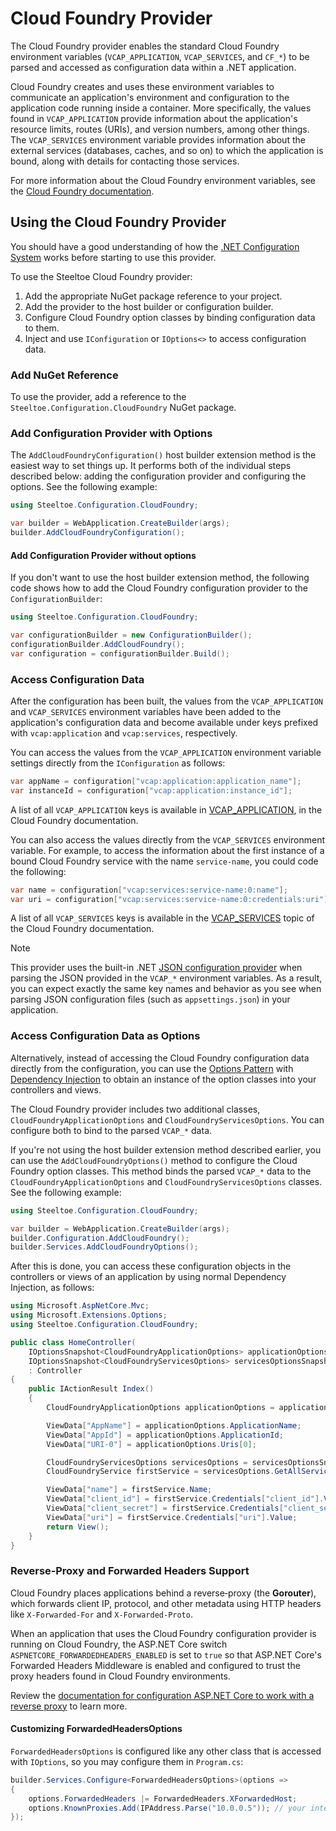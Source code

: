 # Cloud Foundry Provider

The Cloud Foundry provider enables the standard Cloud Foundry environment variables (`VCAP_APPLICATION`, `VCAP_SERVICES`, and `CF_*`) to be parsed and accessed as configuration data within a .NET application.

Cloud Foundry creates and uses these environment variables to communicate an application's environment and configuration to the application code running inside a container. More specifically, the values found in `VCAP_APPLICATION` provide information about the application's resource limits, routes (URIs), and version numbers, among other things. The `VCAP_SERVICES` environment variable provides information about the external services (databases, caches, and so on) to which the application is bound, along with details for contacting those services.

For more information about the Cloud Foundry environment variables, see the [Cloud Foundry documentation](https://docs.cloudfoundry.org/devguide/deploy-apps/environment-variable.html).

## Using the Cloud Foundry Provider

You should have a good understanding of how the [.NET Configuration System](https://learn.microsoft.com/aspnet/core/fundamentals/configuration) works before starting to use this provider.

To use the Steeltoe Cloud Foundry provider:

1. Add the appropriate NuGet package reference to your project.
1. Add the provider to the host builder or configuration builder.
1. Configure Cloud Foundry option classes by binding configuration data to them.
1. Inject and use `IConfiguration` or `IOptions<>` to access configuration data.

### Add NuGet Reference

To use the provider, add a reference to the `Steeltoe.Configuration.CloudFoundry` NuGet package.

### Add Configuration Provider with Options

The `AddCloudFoundryConfiguration()` host builder extension method is the easiest way to set things up. It performs
both of the individual steps described below: adding the configuration provider and configuring the options.
See the following example:

```csharp
using Steeltoe.Configuration.CloudFoundry;

var builder = WebApplication.CreateBuilder(args);
builder.AddCloudFoundryConfiguration();
```

#### Add Configuration Provider without options

If you don't want to use the host builder extension method, the following code shows how to add the Cloud Foundry configuration provider to the `ConfigurationBuilder`:

```csharp
using Steeltoe.Configuration.CloudFoundry;

var configurationBuilder = new ConfigurationBuilder();
configurationBuilder.AddCloudFoundry();
var configuration = configurationBuilder.Build();
```

### Access Configuration Data

After the configuration has been built, the values from the `VCAP_APPLICATION` and `VCAP_SERVICES` environment variables have been added to the application's configuration data and become available under keys prefixed with `vcap:application` and `vcap:services`, respectively.

You can access the values from the `VCAP_APPLICATION` environment variable settings directly from the `IConfiguration` as follows:

```csharp
var appName = configuration["vcap:application:application_name"];
var instanceId = configuration["vcap:application:instance_id"];
```

A list of all `VCAP_APPLICATION` keys is available in [VCAP_APPLICATION](https://docs.CloudFoundry.org/devguide/deploy-apps/environment-variable.html#VCAP-APPLICATION), in the Cloud Foundry documentation.

You can also access the values directly from the `VCAP_SERVICES` environment variable. For example, to access the information about the first instance of a bound Cloud Foundry service with the name `service-name`, you could code the following:

```csharp
var name = configuration["vcap:services:service-name:0:name"];
var uri = configuration["vcap:services:service-name:0:credentials:uri"];
```

A list of all `VCAP_SERVICES` keys is available in the [VCAP_SERVICES](https://docs.CloudFoundry.org/devguide/deploy-apps/environment-variable.html#VCAP-SERVICES) topic of the Cloud Foundry documentation.

> [!NOTE]
> This provider uses the built-in .NET [JSON configuration provider](https://learn.microsoft.com/dotnet/core/extensions/configuration-providers#json-configuration-provider) when parsing the JSON provided in the `VCAP_*` environment variables. As a result, you can expect exactly the same key names and behavior as you see when parsing JSON configuration files (such as `appsettings.json`) in your application.

### Access Configuration Data as Options

Alternatively, instead of accessing the Cloud Foundry configuration data directly from the configuration, you can use the [Options Pattern](https://learn.microsoft.com/aspnet/core/fundamentals/configuration/options) with [Dependency Injection](https://learn.microsoft.com/aspnet/core/fundamentals/dependency-injection) to obtain an instance of the option classes into your controllers and views.

The Cloud Foundry provider includes two additional classes, `CloudFoundryApplicationOptions` and `CloudFoundryServicesOptions`. You can configure both to bind to the parsed `VCAP_*` data.

If you're not using the host builder extension method described earlier, you can use the `AddCloudFoundryOptions()` method to configure the Cloud Foundry option classes. This method binds the parsed `VCAP_*` data to the `CloudFoundryApplicationOptions` and `CloudFoundryServicesOptions` classes. See the following example:

```csharp
using Steeltoe.Configuration.CloudFoundry;

var builder = WebApplication.CreateBuilder(args);
builder.Configuration.AddCloudFoundry();
builder.Services.AddCloudFoundryOptions();
```

After this is done, you can access these configuration objects in the controllers or views of an application by using normal Dependency Injection, as follows:

```csharp
using Microsoft.AspNetCore.Mvc;
using Microsoft.Extensions.Options;
using Steeltoe.Configuration.CloudFoundry;

public class HomeController(
    IOptionsSnapshot<CloudFoundryApplicationOptions> applicationOptionsSnapshot,
    IOptionsSnapshot<CloudFoundryServicesOptions> servicesOptionsSnapshot)
    : Controller
{
    public IActionResult Index()
    {
        CloudFoundryApplicationOptions applicationOptions = applicationOptionsSnapshot.Value;

        ViewData["AppName"] = applicationOptions.ApplicationName;
        ViewData["AppId"] = applicationOptions.ApplicationId;
        ViewData["URI-0"] = applicationOptions.Uris[0];

        CloudFoundryServicesOptions servicesOptions = servicesOptionsSnapshot.Value;
        CloudFoundryService firstService = servicesOptions.GetAllServices().First();

        ViewData["name"] = firstService.Name;
        ViewData["client_id"] = firstService.Credentials["client_id"].Value;
        ViewData["client_secret"] = firstService.Credentials["client_secret"].Value;
        ViewData["uri"] = firstService.Credentials["uri"].Value;
        return View();
    }
}
```

### Reverse‑Proxy and Forwarded Headers Support

Cloud Foundry places applications behind a reverse‑proxy (the **Gorouter**), which forwards client IP, protocol, and other metadata using HTTP headers like `X‑Forwarded‑For` and `X‑Forwarded‑Proto`.

When an application that uses the Cloud Foundry configuration provider is running on Cloud Foundry, the ASP.NET Core switch `ASPNETCORE_FORWARDEDHEADERS_ENABLED` is set to `true` so that ASP.NET Core's Forwarded Headers Middleware is enabled and configured to trust the proxy headers found in Cloud Foundry environments.

Review the [documentation for configuration ASP.NET Core to work with a reverse proxy](https://learn.microsoft.com/aspnet/core/host-and-deploy/proxy-load-balancer#forward-the-scheme-for-linux-and-non-iis-reverse-proxies) to learn more.

#### Customizing ForwardedHeadersOptions

`ForwardedHeadersOptions` is configured like any other class that is accessed with `IOptions`, so you may configure them in `Program.cs`:

```csharp
builder.Services.Configure<ForwardedHeadersOptions>(options =>
{
    options.ForwardedHeaders |= ForwardedHeaders.XForwardedHost;
    options.KnownProxies.Add(IPAddress.Parse("10.0.0.5")); // your internal proxy
});
```
